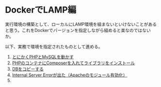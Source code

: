 # DockerでLAMP編

実行環境の構築として、ローカルにLAMP環境を組まないといけないことがあると思う。これをDockerでバージョンを指定しながら組めると楽なのではないか。

以下、実務で環境を指定されたものとして進める。

1. [とにかくPHPとMySQLを動かす](install.html)
2. [PHPのコンテナにComposerを入れてライブラリをインストール](composer.html)
2. [DBをコピーする](copy_db.html)
2. [Internal Server Errorが出た（Apacheのモジュール有効化）](apache_module.html)
2. 
